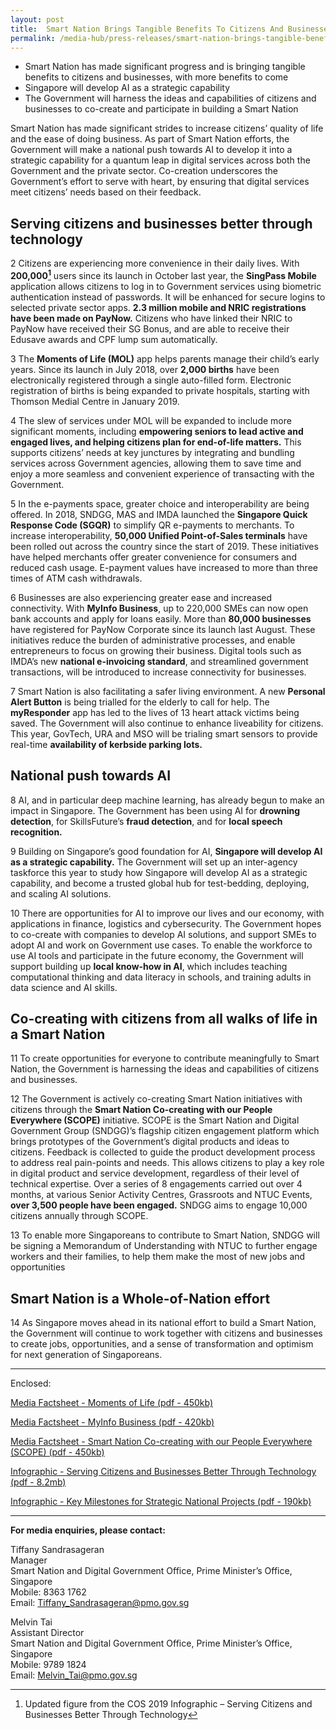 ```yaml
---
layout: post
title:  Smart Nation Brings Tangible Benefits To Citizens And Businesses
permalink: /media-hub/press-releases/smart-nation-brings-tangible-benefits-to-citizens-and-businesses
---
```


* Smart Nation has made significant progress and is bringing tangible benefits to citizens and businesses, with more benefits to come
* Singapore will develop AI as a strategic capability
* The Government will harness the ideas and capabilities of citizens and businesses to co-create and participate in building a Smart Nation

Smart Nation has made significant strides to increase citizens’ quality of life and the ease of doing business. As part of Smart Nation efforts, the Government will make a national push towards AI to develop it into a strategic capability for a quantum leap in digital services across both the Government and the private sector. Co-creation underscores the Government’s effort to serve with heart, by ensuring that digital services meet citizens’ needs based on their feedback.

## Serving citizens and businesses better through technology

2 Citizens are experiencing more convenience in their daily lives. With **200,000[^1]** users since its launch in October last year, the **SingPass Mobile** application allows citizens to log in to Government services using biometric authentication instead of passwords. It will be enhanced for secure logins to selected private sector apps. **2.3 million mobile and NRIC registrations have been made on PayNow.** Citizens who have linked their NRIC to PayNow have received their SG Bonus, and are able to receive their Edusave awards and CPF lump sum automatically.

[^1]: Updated figure from the COS 2019 Infographic – Serving Citizens and Businesses Better Through Technology

3 The **Moments of Life (MOL)** app helps parents manage their child’s early years. Since its launch in July 2018, over **2,000 births** have been electronically registered through a single auto-filled form. Electronic registration of births is being expanded to private hospitals, starting with Thomson Medial Centre in January 2019.

4 The slew of services under MOL will be expanded to include more significant moments, including **empowering seniors to lead active and engaged lives, and helping citizens plan for end-of-life matters.** This supports citizens’ needs at key junctures by integrating and bundling services across Government agencies, allowing them to save time and enjoy a more seamless and convenient experience of transacting with the Government.

5 In the e-payments space, greater choice and interoperability are being offered. In 2018, SNDGG, MAS and IMDA launched the **Singapore Quick Response Code (SGQR)** to simplify QR e-payments to merchants. To increase interoperability, **50,000 Unified Point-of-Sales terminals** have been rolled out across the country since the start of 2019. These initiatives have helped merchants offer greater convenience for consumers and reduced cash usage. E-payment values have increased to more than three times of ATM cash withdrawals.

6 Businesses are also experiencing greater ease and increased connectivity. With **MyInfo Business**, up to 220,000 SMEs can now open bank accounts and apply for loans easily. More than **80,000 businesses** have registered for PayNow Corporate since its launch last August. These initiatives reduce the burden of administrative processes, and enable entrepreneurs to focus on growing their business. Digital tools such as IMDA’s new **national e-invoicing standard**, and streamlined government transactions, will be introduced to increase connectivity for businesses.

7 Smart Nation is also facilitating a safer living environment. A new **Personal Alert Button** is being trialled for the elderly to call for help. The **myResponder** app has led to the lives of 13 heart attack victims being saved. The Government will also continue to enhance liveability for citizens. This year, GovTech, URA and MSO will be trialing smart sensors to provide real-time **availability of kerbside parking lots.**

## National push towards AI

8 AI, and in particular deep machine learning, has already begun to make an impact in Singapore. The Government has been using AI for **drowning detection**, for SkillsFuture’s **fraud detection**, and for **local speech recognition.**

9 Building on Singapore’s good foundation for AI, **Singapore will develop AI as a strategic capability.** The Government will set up an inter-agency taskforce this year to study how Singapore will develop AI as a strategic capability, and become a trusted global hub for test-bedding, deploying, and scaling AI solutions.

10 There are opportunities for AI to improve our lives and our economy, with applications in finance, logistics and cybersecurity. The Government hopes to co-create with companies to develop AI solutions, and support SMEs to adopt AI and work on Government use cases. To enable the workforce to use AI tools and participate in the future economy, the Government will support building up **local know-how in AI**, which includes teaching computational thinking and data literacy in schools, and training adults in data science and AI skills.

## Co-creating with citizens from all walks of life in a Smart Nation

11 To create opportunities for everyone to contribute meaningfully to Smart Nation, the Government is harnessing the ideas and capabilities of citizens and businesses.

12 The Government is actively co-creating Smart Nation initiatives with citizens through the **Smart Nation Co-creating with our People Everywhere (SCOPE)** initiative. SCOPE is the Smart Nation and Digital Government Group (SNDGG)’s flagship citizen engagement platform which brings prototypes of the Government’s digital products and ideas to citizens. Feedback is collected to guide the product development process to address real pain-points and needs. This allows citizens to play a key role in digital product and service development, regardless of their level of technical expertise. Over a series of 8 engagements carried out over 4 months, at various Senior Activity Centres, Grassroots and NTUC Events, **over 3,500 people have been engaged.** SNDGG aims to engage 10,000 citizens annually through SCOPE.

13 To enable more Singaporeans to contribute to Smart Nation, SNDGG will be signing a Memorandum of Understanding with NTUC to further engage workers and their families, to help them make the most of new jobs and opportunities

## Smart Nation is a Whole-of-Nation effort

14 As Singapore moves ahead in its national effort to build a Smart Nation, the Government will continue to work together with citizens and businesses to create jobs, opportunities, and a sense of transformation and optimism for next generation of Singaporeans.

---

Enclosed:

[Media Factsheet - Moments of Life (pdf - 450kb)](/files/press-releases/2019/media-factsheet-moments-of-life-28feb2019.pdf)

[Media Factsheet - MyInfo Business (pdf - 420kb)](/files/press-releases/2019/media-factsheet-myinfo-business-28feb2019.pdf)

[Media Factsheet - Smart Nation Co-creating with our People Everywhere (SCOPE) (pdf - 450kb)](/files/press-releases/2019/media-factsheet-smart-nation-co-creating-with-our-people-everywhere-scope-28feb2019.pdf)

[Infographic - Serving Citizens and Businesses Better Through Technology (pdf - 8.2mb)](/files/press-releases/2019/infographic-serving-citizens-and-businesses-better-through-technology-28feb2019.pdf)

[Infographic - Key Milestones for Strategic National Projects (pdf - 190kb)](/files/press-releases/2019/infographic-key-milestones-for-strategic-national-projects-28feb2019.pdf)

---

**For media enquiries, please contact:**

Tiffany Sandrasageran<br>
Manager<br>
Smart Nation and Digital Government Office, Prime Minister’s Office, Singapore<br>
Mobile: 8363 1762<br>
Email: [Tiffany_Sandrasageran@pmo.gov.sg](mailto:Tiffany_Sandrasageran@pmo.gov.sg)

Melvin Tai<br>
Assistant Director<br>
Smart Nation and Digital Government Office, Prime Minister’s Office, Singapore<br>
Mobile: 9789 1824<br>
Email: [Melvin_Tai@pmo.gov.sg](mailto:Melvin_Tai@pmo.gov.sg) 


